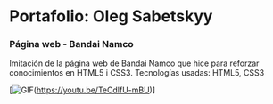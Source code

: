 # Portafolio: Oleg Sabetskyy
### Página web - Bandai Namco
Imitación de la página web de Bandai Namco que hice para reforzar conocimientos en HTML5 i CSS3.
Tecnologías usadas: HTML5, CSS3

[![GIF](<img src="img/Bandai_Namco.gif"/>)(https://youtu.be/TeCdlfU-mBU)]